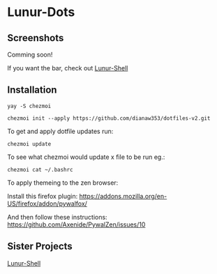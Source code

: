 # Lunur-Dots

## Screenshots

Comming soon!

If you want the bar, check out [Lunur-Shell](https://github.com/dianaw353/Lunur-Shell) 

## Installation

`yay -S chezmoi`

`chezmoi init --apply https://github.com/dianaw353/dotfiles-v2.git`

To get and apply dotfile updates run:

`chezmoi update`

To see what chezmoi would update x file to be run eg.:

`chezmoi cat ~/.bashrc`

To apply themeing to the zen browser:

Install this firefox plugin:
https://addons.mozilla.org/en-US/firefox/addon/pywalfox/

And then follow these instructions:
https://github.com/Axenide/PywalZen/issues/10

## Sister Projects

[Lunur-Shell](https://github.com/dianaw353/Lunur-Shell)
